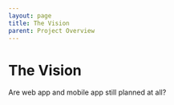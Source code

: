 ```yaml
---
layout: page
title: The Vision
parent: Project Overview
---
```

# The Vision

Are web app and mobile app still planned at all?
